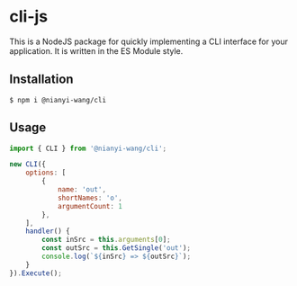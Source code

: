 # cli-js

This is a NodeJS package for quickly implementing a CLI interface for your application.
It is written in the ES Module style.

## Installation

```shell
$ npm i @nianyi-wang/cli
```

## Usage


```javascript
import { CLI } from '@nianyi-wang/cli';

new CLI({
	options: [
		{
			name: 'out',
			shortNames: 'o',
			argumentCount: 1
		},
	],
	handler() {
		const inSrc = this.arguments[0];
		const outSrc = this.GetSingle('out');
		console.log(`${inSrc} => ${outSrc}`);
	}
}).Execute();
```
